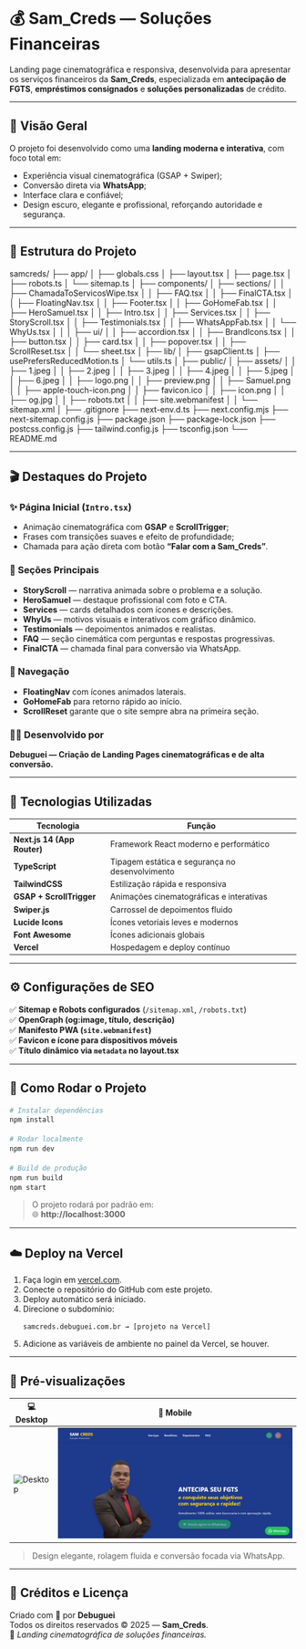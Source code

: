 # 💰 Sam_Creds — Soluções Financeiras

Landing page cinematográfica e responsiva, desenvolvida para apresentar os serviços financeiros da **Sam_Creds**, especializada em **antecipação de FGTS**, **empréstimos consignados** e **soluções personalizadas** de crédito.

---

## 🧭 Visão Geral

O projeto foi desenvolvido como uma **landing moderna e interativa**, com foco total em:
- Experiência visual cinematográfica (GSAP + Swiper);
- Conversão direta via **WhatsApp**;
- Interface clara e confiável;
- Design escuro, elegante e profissional, reforçando autoridade e segurança.

---

## 🧩 Estrutura do Projeto

samcreds/
├── app/
│   ├── globals.css
│   ├── layout.tsx
│   ├── page.tsx
│   ├── robots.ts
│   └── sitemap.ts
│
├── components/
│   ├── sections/
│   │   ├── ChamadaToServicosWipe.tsx
│   │   ├── FAQ.tsx
│   │   ├── FinalCTA.tsx
│   │   ├── FloatingNav.tsx
│   │   ├── Footer.tsx
│   │   ├── GoHomeFab.tsx
│   │   ├── HeroSamuel.tsx
│   │   ├── Intro.tsx
│   │   ├── Services.tsx
│   │   ├── StoryScroll.tsx
│   │   ├── Testimonials.tsx
│   │   ├── WhatsAppFab.tsx
│   │   └── WhyUs.tsx
│   │
│   ├── ui/
│   │   ├── accordion.tsx
│   │   ├── BrandIcons.tsx
│   │   ├── button.tsx
│   │   ├── card.tsx
│   │   ├── popover.tsx
│   │   ├── ScrollReset.tsx
│   │   └── sheet.tsx
│
├── lib/
│   ├── gsapClient.ts
│   ├── usePrefersReducedMotion.ts
│   └── utils.ts
│
├── public/
│   ├── assets/
│   │   ├── 1.jpeg
│   │   ├── 2.jpeg
│   │   ├── 3.jpeg
│   │   ├── 4.jpeg
│   │   ├── 5.jpeg
│   │   ├── 6.jpeg
│   │   ├── logo.png
│   │   ├── preview.png
│   │   ├── Samuel.png
│   │   ├── apple-touch-icon.png
│   │   ├── favicon.ico
│   │   ├── icon.png
│   │   ├── og.jpg
│   │   ├── robots.txt
│   │   ├── site.webmanifest
│   │   └── sitemap.xml
│
├── .gitignore
├── next-env.d.ts
├── next.config.mjs
├── next-sitemap.config.js
├── package.json
├── package-lock.json
├── postcss.config.js
├── tailwind.config.js
├── tsconfig.json
└── README.md

---

## 🎬 Destaques do Projeto

### ✨ Página Inicial (`Intro.tsx`)
- Animação cinematográfica com **GSAP** e **ScrollTrigger**;  
- Frases com transições suaves e efeito de profundidade;  
- Chamada para ação direta com botão **“Falar com a Sam_Creds”**.

### 💼 Seções Principais
- **StoryScroll** — narrativa animada sobre o problema e a solução.  
- **HeroSamuel** — destaque profissional com foto e CTA.  
- **Services** — cards detalhados com ícones e descrições.  
- **WhyUs** — motivos visuais e interativos com gráfico dinâmico.  
- **Testimonials** — depoimentos animados e realistas.  
- **FAQ** — seção cinemática com perguntas e respostas progressivas.  
- **FinalCTA** — chamada final para conversão via WhatsApp.

### 🧭 Navegação
- **FloatingNav** com ícones animados laterais.  
- **GoHomeFab** para retorno rápido ao início.  
- **ScrollReset** garante que o site sempre abra na primeira seção.

### 🦸‍♂️ Desenvolvido por
**Debuguei — Criação de Landing Pages cinematográficas e de alta conversão.**

---

## 🧠 Tecnologias Utilizadas

| Tecnologia | Função |
|-------------|--------|
| **Next.js 14 (App Router)** | Framework React moderno e performático |
| **TypeScript** | Tipagem estática e segurança no desenvolvimento |
| **TailwindCSS** | Estilização rápida e responsiva |
| **GSAP + ScrollTrigger** | Animações cinematográficas e interativas |
| **Swiper.js** | Carrossel de depoimentos fluido |
| **Lucide Icons** | Ícones vetoriais leves e modernos |
| **Font Awesome** | Ícones adicionais globais |
| **Vercel** | Hospedagem e deploy contínuo |

---

## ⚙️ Configurações de SEO

✅ **Sitemap e Robots configurados** (`/sitemap.xml`, `/robots.txt`)  
✅ **OpenGraph (og:image, título, descrição)**  
✅ **Manifesto PWA (`site.webmanifest`)**  
✅ **Favicon e ícone para dispositivos móveis**  
✅ **Título dinâmico via `metadata` no layout.tsx**

---

## 🚀 Como Rodar o Projeto

```bash
# Instalar dependências
npm install

# Rodar localmente
npm run dev

# Build de produção
npm run build
npm start
```

> O projeto rodará por padrão em:  
> 🌐 **http://localhost:3000**

---

## ☁️ Deploy na Vercel

1. Faça login em [vercel.com](https://vercel.com/).  
2. Conecte o repositório do GitHub com este projeto.  
3. Deploy automático será iniciado.  
4. Direcione o subdomínio:  
   ```
   samcreds.debuguei.com.br → [projeto na Vercel]
   ```
5. Adicione as variáveis de ambiente no painel da Vercel, se houver.

---

## 📸 Pré-visualizações

| 💻 Desktop | 📱 Mobile |
|------------|-----------|
| ![Desktop](public/assets/og.jpg) | ![Mobile](public/assets/preview.png) |

> Design elegante, rolagem fluida e conversão focada via WhatsApp.

---

## 🧾 Créditos e Licença

Criado com 💚 por **Debuguei**  
Todos os direitos reservados © 2025 — **Sam_Creds**.  
💼 *Landing cinematográfica de soluções financeiras.*
